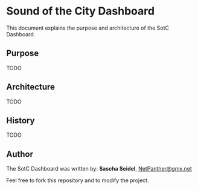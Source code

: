 # Sound of the City Dashboard

This document explains the purpose and architecture of the SotC Dashboard.

## Purpose

TODO

## Architecture

TODO

## History

TODO

## Author

The SotC Dashboard was written by: **Sascha Seidel**, NetPanther@gmx.net

Feel free to fork this repository and to modify the project.
